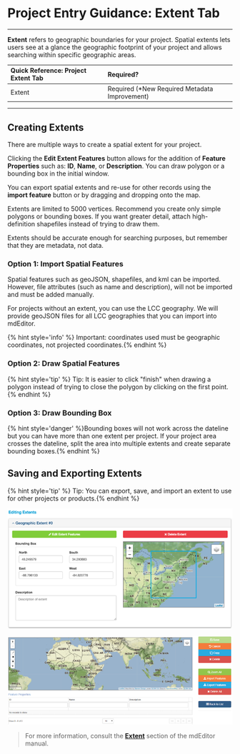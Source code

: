 # Project Entry Guidance: Extent Tab

---

**Extent** refers to geographic boundaries for your project. Spatial extents lets users see at a glance the geographic footprint of your project and allows searching within specific geographic areas.

| Quick Reference: Project Extent Tab | Required? |
| :--- |:--- |
| Extent |Required (*New Required Metadata Improvement) |


---

## Creating Extents

There are multiple ways to create a spatial extent for your project.

Clicking the **Edit Extent Features** button allows for the addition of **Feature Properties** such as: **ID**, **Name**, or **Description**. You can draw polygon or a bounding box in the initial window.

You can export spatial extents and re-use for other records using the **import feature** button or by dragging and dropping onto the map. 

Extents are limited to 5000 vertices. Recommend you create only simple polygons or bounding boxes. If you want greater detail, attach high-definition shapefiles instead of trying to draw them.

Extents should be accurate enough for searching purposes, but remember that they are metadata, not data.

### Option 1: Import Spatial Features

Spatial features such as geoJSON, shapefiles, and kml can be imported. However, file attributes \(such as name and description\), will not be imported and must be added manually. 

For projects without an extent, you can use the LCC geography. We will provide geoJSON files for all LCC geographies that you can import into mdEditor. 

{% hint style='info' %} Important: coordinates used must be geographic coordinates, not projected coordinates.{% endhint %}

### Option 2: Draw Spatial Features

{% hint style='tip' %} Tip: It is easier to click "finish" when drawing a polygon instead of trying to close the polygon by clicking on the first point.{% endhint %}

### Option 3: Draw Bounding Box

{% hint style='danger' %}Bounding boxes will not work across the dateline but you can have more than one extent per project. If your project area crosses the dateline, split the area into multiple extents and create separate bounding boxes.{% endhint %}

## Saving and Exporting Extents

{% hint style='tip' %} Tip: You can export, save, and import an extent to use for other projects or products.{% endhint %}



![](/assets/extent_screenshot.png)

![](/assets/edit_extent_page.png)

> For more information, consult the [**Extent**](https://adiwg.gitbooks.io/mdeditor/content/record/edit/record-extent.html) section of the mdEditor manual.




